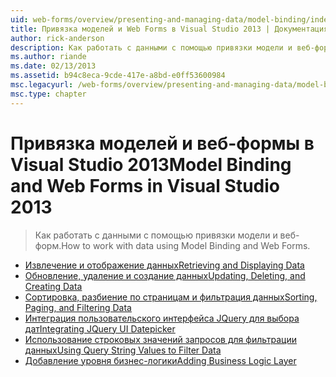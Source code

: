 ```yaml
---
uid: web-forms/overview/presenting-and-managing-data/model-binding/index
title: Привязка моделей и Web Forms в Visual Studio 2013 | Документация Майкрософт
author: rick-anderson
description: Как работать с данными с помощью привязки модели и веб-форм.
ms.author: riande
ms.date: 02/13/2013
ms.assetid: b94c8eca-9cde-417e-a8bd-e0ff53600984
msc.legacyurl: /web-forms/overview/presenting-and-managing-data/model-binding
msc.type: chapter
---
```

<a name="model-binding-and-web-forms-in-visual-studio-2013"></a><span data-ttu-id="25e9c-103">Привязка моделей и веб-формы в Visual Studio 2013</span><span class="sxs-lookup"><span data-stu-id="25e9c-103">Model Binding and Web Forms in Visual Studio 2013</span></span>
====================
> <span data-ttu-id="25e9c-104">Как работать с данными с помощью привязки модели и веб-форм.</span><span class="sxs-lookup"><span data-stu-id="25e9c-104">How to work with data using Model Binding and Web Forms.</span></span>


- [<span data-ttu-id="25e9c-105">Извлечение и отображение данных</span><span class="sxs-lookup"><span data-stu-id="25e9c-105">Retrieving and Displaying Data</span></span>](retrieving-data.md)
- [<span data-ttu-id="25e9c-106">Обновление, удаление и создание данных</span><span class="sxs-lookup"><span data-stu-id="25e9c-106">Updating, Deleting, and Creating Data</span></span>](updating-deleting-and-creating-data.md)
- [<span data-ttu-id="25e9c-107">Сортировка, разбиение по страницам и фильтрация данных</span><span class="sxs-lookup"><span data-stu-id="25e9c-107">Sorting, Paging, and Filtering Data</span></span>](sorting-paging-and-filtering-data.md)
- [<span data-ttu-id="25e9c-108">Интеграция пользовательского интерфейса JQuery для выбора дат</span><span class="sxs-lookup"><span data-stu-id="25e9c-108">Integrating JQuery UI Datepicker</span></span>](integrating-jquery-ui.md)
- [<span data-ttu-id="25e9c-109">Использование строковых значений запросов для фильтрации данных</span><span class="sxs-lookup"><span data-stu-id="25e9c-109">Using Query String Values to Filter Data</span></span>](using-query-string-values-to-retrieve-data.md)
- [<span data-ttu-id="25e9c-110">Добавление уровня бизнес-логики</span><span class="sxs-lookup"><span data-stu-id="25e9c-110">Adding Business Logic Layer</span></span>](adding-business-logic-layer.md)
